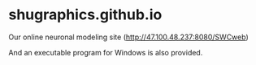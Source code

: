 # shugraphics.github.io
Our online neuronal modeling site (http://47.100.48.237:8080/SWCweb)

And an executable program for Windows is also provided.
